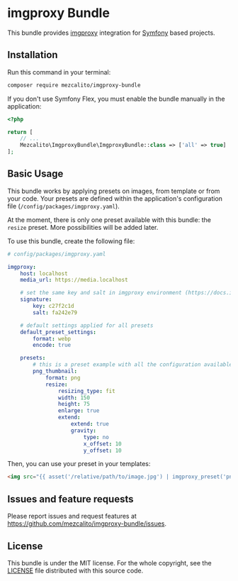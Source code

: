 # imgproxy Bundle

This bundle provides [imgproxy](https://imgproxy.net/) integration for
[Symfony](https://symfony.com/) based projects.

## Installation

Run this command in your terminal:

```bash
composer require mezcalito/imgproxy-bundle
```

If you don't use Symfony Flex, you must enable the bundle manually in the
application:

```php
<?php

return [
    // ...
    Mezcalito\ImgproxyBundle\ImgproxyBundle::class => ['all' => true]
];
```

## Basic Usage

This bundle works by applying presets on images, from template or from your
code. Your presets are defined within the application's configuration file
(`/config/packages/imgproxy.yaml`).

At the moment, there is only one preset available with this bundle: the
`resize` preset. More possibilities will be added later.

To use this bundle, create the following file:

```yaml
# config/packages/imgproxy.yaml

imgproxy:
    host: localhost
    media_url: https://media.localhost

    # set the same key and salt in imgproxy environment (https://docs.imgproxy.net/signing_the_url)
    signature:
        key: c27f2c1d
        salt: fa242e79

    # default settings applied for all presets
    default_preset_settings:
        format: webp
        encode: true

    presets:
        # this is a preset example with all the configuration available
        png_thumbnail:
            format: png
            resize:
                resizing_type: fit
                width: 150
                height: 75
                enlarge: true
                extend:
                    extend: true
                    gravity:
                        type: no
                        x_offset: 10
                        y_offset: 10
```

Then, you can use your preset in your templates:

```html
<img src="{{ asset('/relative/path/to/image.jpg') | imgproxy_preset('png_thumbnail') }}" />
```

## Issues and feature requests

Please report issues and request features
at https://github.com/mezcalito/imgproxy-bundle/issues.

## License

This bundle is under the MIT license. For the whole copyright, see
the [LICENSE](LICENSE) file distributed with this source code.
